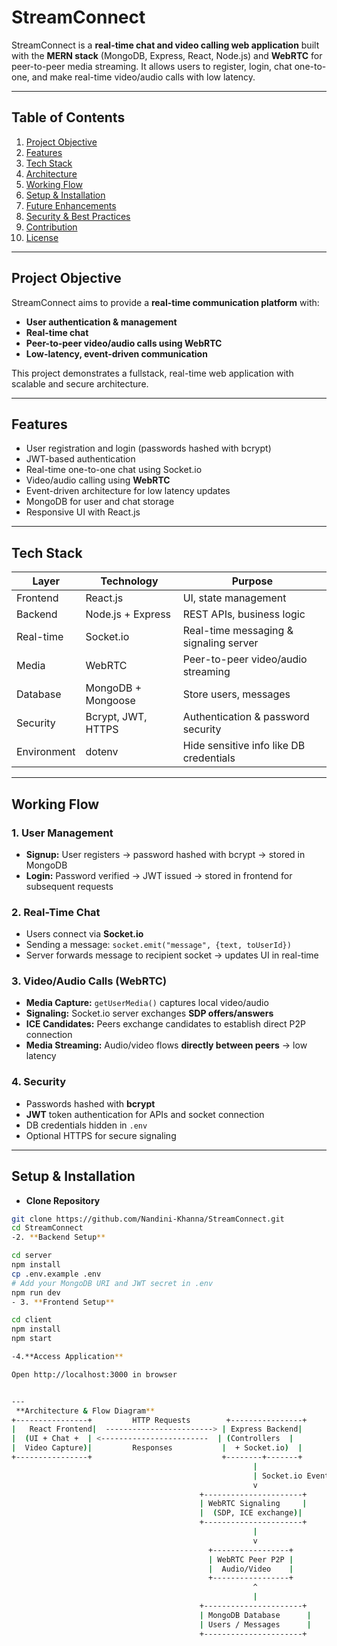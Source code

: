 # StreamConnect

StreamConnect is a **real-time chat and video calling web application** built with the **MERN stack** (MongoDB, Express, React, Node.js) and **WebRTC** for peer-to-peer media streaming. It allows users to register, login, chat one-to-one, and make real-time video/audio calls with low latency.  

---

## **Table of Contents**

1. [Project Objective](#project-objective)  
2. [Features](#features)  
3. [Tech Stack](#tech-stack)  
4. [Architecture](#architecture)  
5. [Working Flow](#working-flow)  
6. [Setup & Installation](#setup--installation)  
7. [Future Enhancements](#future-enhancements)  
8. [Security & Best Practices](#security--best-practices)  
9. [Contribution](#contribution)  
10. [License](#license)  

---

## **Project Objective**

StreamConnect aims to provide a **real-time communication platform** with:  

- **User authentication & management**  
- **Real-time chat**  
- **Peer-to-peer video/audio calls using WebRTC**  
- **Low-latency, event-driven communication**  

This project demonstrates a fullstack, real-time web application with scalable and secure architecture.

---

## **Features**

- User registration and login (passwords hashed with bcrypt)  
- JWT-based authentication  
- Real-time one-to-one chat using Socket.io  
- Video/audio calling using **WebRTC**  
- Event-driven architecture for low latency updates  
- MongoDB for user and chat storage  
- Responsive UI with React.js  

---

## **Tech Stack**

| Layer | Technology | Purpose |
|-------|-----------|---------|
| Frontend | React.js | UI, state management |
| Backend | Node.js + Express | REST APIs, business logic |
| Real-time | Socket.io | Real-time messaging & signaling server |
| Media | WebRTC | Peer-to-peer video/audio streaming |
| Database | MongoDB + Mongoose | Store users, messages |
| Security | Bcrypt, JWT, HTTPS | Authentication & password security |
| Environment | dotenv | Hide sensitive info like DB credentials |
 

---

## **Working Flow**

### **1. User Management**
- **Signup:** User registers → password hashed with bcrypt → stored in MongoDB  
- **Login:** Password verified → JWT issued → stored in frontend for subsequent requests  

### **2. Real-Time Chat**
- Users connect via **Socket.io**  
- Sending a message: `socket.emit("message", {text, toUserId})`  
- Server forwards message to recipient socket → updates UI in real-time  

### **3. Video/Audio Calls (WebRTC)**
- **Media Capture:** `getUserMedia()` captures local video/audio  
- **Signaling:** Socket.io server exchanges **SDP offers/answers**  
- **ICE Candidates:** Peers exchange candidates to establish direct P2P connection  
- **Media Streaming:** Audio/video flows **directly between peers** → low latency  

### **4. Security**
- Passwords hashed with **bcrypt**  
- **JWT** token authentication for APIs and socket connection  
- DB credentials hidden in `.env`  
- Optional HTTPS for secure signaling  

---

## **Setup & Installation**

- **Clone Repository**  
```bash
git clone https://github.com/Nandini-Khanna/StreamConnect.git
cd StreamConnect
-2. **Backend Setup**

cd server
npm install
cp .env.example .env
# Add your MongoDB URI and JWT secret in .env
npm run dev
- 3. **Frontend Setup**

cd client
npm install
npm start

-4.**Access Application**

Open http://localhost:3000 in browser


---
 **Architecture & Flow Diagram**
+----------------+         HTTP Requests        +----------------+
|   React Frontend|  ------------------------> | Express Backend|
|  (UI + Chat +  | <------------------------  | (Controllers  |
|  Video Capture)|         Responses           |  + Socket.io)  |
+----------------+                             +--------+-------+
                                                      |
                                                      | Socket.io Events
                                                      v
                                          +----------------------+
                                          | WebRTC Signaling     |
                                          |  (SDP, ICE exchange)|
                                          +----------------------+
                                                      |
                                                      v
                                            +-----------------+
                                            | WebRTC Peer P2P |
                                            |  Audio/Video    |
                                            +-----------------+
                                                      ^
                                                      |
                                          +----------------------+
                                          | MongoDB Database      |
                                          | Users / Messages      |
                                          +----------------------+
